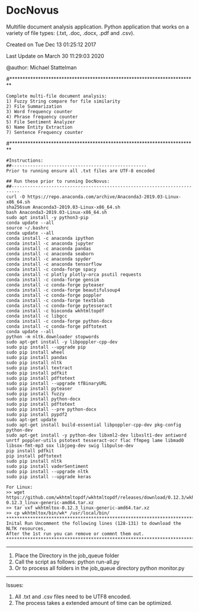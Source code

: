 # DocNovus
Multifile document analysis application. Python application that works on a variety of file types: (.txt, .doc, .docx, .pdf and .csv).

Created on Tue Dec 13 01:25:12 2017

Last Update on March 30 11:29:03 2020

@author: Michael Stattelman

#************************************************************************

    Complete multi-file document analysis:
    1) Fuzzy String compare for file similarity
    2) File Summarization
    3) Word frequency counter
    4) Phrase frequency counter
    5) File Sentiment Analyzer
    6) Name Entity Extraction
    7) Sentence Frequency counter
    
#************************************************************************

    #Instructions:
    ##---------------------------------------------------
    Prior to running ensure all .txt files are UTF-8 encoded

    ## Run these prior to running DocNovus:
    ##-------------------------------------------------------------------------
    curl -O https://repo.anaconda.com/archive/Anaconda3-2019.03-Linux-x86_64.sh
    sha256sum Anaconda3-2019.03-Linux-x86_64.sh
    bash Anaconda3-2019.03-Linux-x86_64.sh
    sudo apt install -y python3-pip
    conda update --all
    source ~/.bashrc
    conda update --all
    conda install -c anaconda ipython
    conda install -c anaconda jupyter
    conda install -c anaconda pandas
    conda install -c anaconda seaborn
    conda install -c anaconda spyder
    conda install -c anaconda tensorflow
    conda install -c conda-forge spacy
    conda install -c plotly plotly-orca psutil requests
    conda install -c conda-forge gensim
    conda install -c conda-forge pyteaser
    conda install -c conda-forge beautifulsoup4
    conda install -c conda-forge poppler
    conda install -c conda-forge textblob
    conda install -c conda-forge pytesseract
    conda install -c bioconda wkhtmltopdf
    conda install -c libgcc
    conda install -c conda-forge python-docx
    conda install -c conda-forge pdftotext
    conda update --all
    python -m nltk.downloader stopwords
    sudo apt-get install -y libpoppler-cpp-dev
    sudo pip install --upgrade pip
    sudo pip install wheel
    sudo pip install pandas
    sudo pip install nltk
    sudo pip install textract
    sudo pip install pdfkit
    sudo pip install pdftotext
    sudo pip install --upgrade tfBinaryURL
    sudo pip install pyteaser 
    sudo pip install fuzzy
    sudo pip install python-docx
    sudo pip install pdftotext
    sudo pip install --pre python-docx
    sudo pip install pypdf2
    sudo apt-get update
    sudo apt-get install build-essential libpoppler-cpp-dev pkg-config python-dev
    sudo apt-get install -y python-dev libxml2-dev libxslt1-dev antiword unrtf poppler-utils pstotext tesseract-ocr flac ffmpeg lame libmad0 libsox-fmt-mp3 sox libjpeg-dev swig libpulse-dev
    pip install pdfkit
    pip install pdftotext
    sudo pip install nltk
    sudo pip install vaderSentiment
    sudo pip install --upgrade nltk
    sudo pip install --upgrade keras
    
    For Linux:
    >> wget https://github.com/wkhtmltopdf/wkhtmltopdf/releases/download/0.12.3/wkhtmltox-0.12.3_linux-generic-amd64.tar.xz
    >> tar vxf wkhtmltox-0.12.3_linux-generic-amd64.tar.xz
    >> cp wkhtmltox/bin/wk* /usr/local/bin/
    ************************************************************************
    Inital Run Uncomment the following lines (128-131) to download the NLTK resources, 
    After the 1st run you can remove or commnt them out.
    ************************************************************************

************************************************************************
1) Place the Directory in the job_queue folder
2) Call the script as follows:
    python run-all.py <foldername>
3) Or to process all folders in the job_queue directory
    python monitor.py 
************************************************************************
Issues:
1) All .txt and .csv files need to be UTF8 encoded.
2) The process takes a extended amount of time can be optimized.
